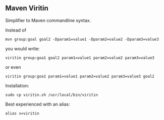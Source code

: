 Maven Viritin
----
Simplifier to Maven commandline syntax.

Instead of 

    mvn group:goal goal2 -Dparam1=value1 -Dparam2=value2 -Dparam3=value3

you would write:

    viritin group:goa1 goal2 param1=value1 param2=value2 param3=value3

or even

    viritin group:goa1 param1=value1 param2=value2 param3=value3 goal2

Installation:

    sudo cp viritin.sh /usr/local/bin/viritin

Best experienced with an alias:

    alias v=viritin
